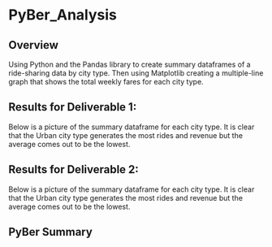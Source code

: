 # PyBer_Analysis

## Overview
Using Python and the Pandas library to create summary dataframes of a ride-sharing data by city type.  Then using Matplotlib creating a multiple-line graph that shows the total weekly fares for each city type.  

## Results for Deliverable 1:
Below is a picture of the summary dataframe for each city type.  It is clear that the Urban city type generates the most rides and revenue but the average comes out to be the lowest.  


## Results for Deliverable 2:
Below is a picture of the summary dataframe for each city type.  It is clear that the Urban city type generates the most rides and revenue but the average comes out to be the lowest. 

## PyBer Summary

